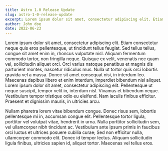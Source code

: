 ```yaml
---
title: Astro 1.0 Release Update
slug: astro-1-0-release-update
excerpt: Lorem ipsum dolor sit amet, consectetur adipiscing elit. Etiam consectetur neque quis eros pellentesque, ut tincidunt tellus feugiat. Sed tellus tellus, congue sit amet enim in, rhoncus vulputate nisl. Aliquam fermentum commodo tortor, non fringilla neque. Quisque ex velit, venenatis nec quam vel, sollicitudin aliquet orci.
author: John doe
date: 2022-06-23
---
```


 Lorem ipsum dolor sit amet, consectetur adipiscing elit. Etiam consectetur neque quis eros pellentesque, ut tincidunt tellus feugiat. Sed tellus tellus, congue sit amet enim in, rhoncus vulputate nisl. Aliquam fermentum commodo tortor, non fringilla neque. Quisque ex velit, venenatis nec quam vel, sollicitudin aliquet orci. Orci varius natoque penatibus et magnis dis parturient montes, nascetur ridiculus mus. Nulla ut tortor quis orci lobortis gravida vel a massa. Donec sit amet consequat nisi, in interdum leo. Maecenas dapibus libero et enim interdum, imperdiet bibendum nisi aliquet. Lorem ipsum dolor sit amet, consectetur adipiscing elit. Pellentesque ut neque suscipit, tempor velit in, interdum nisl. Vivamus et bibendum neque. Vestibulum tempor tristique odio eu eleifend. Nam iaculis finibus efficitur. Praesent et dignissim mauris, in ultricies arcu.

Nullam pharetra lorem vitae bibendum congue. Donec risus sem, lobortis pellentesque mi in, accumsan congue elit. Pellentesque tortor ligula, porttitor vel volutpat vitae, hendrerit in urna. Nulla porttitor sollicitudin sem, vel ullamcorper nibh tincidunt ac. Vestibulum ante ipsum primis in faucibus orci luctus et ultrices posuere cubilia curae; Sed non efficitur nulla, ullamcorper commodo elit. Donec id tempor lectus. Aliquam sollicitudin ligula finibus, ultricies sapien id, aliquet tortor. Maecenas vel tellus eros. 